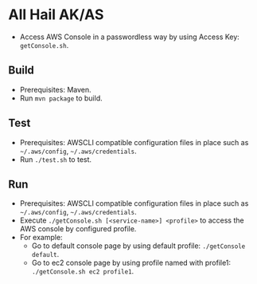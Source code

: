 # All Hail AK/AS
+ Access AWS Console in a passwordless way by using Access Key: `getConsole.sh`.

## Build 
+ Prerequisites: Maven.
+ Run `mvn package` to build.

## Test
+ Prerequisites: AWSCLI compatible configuration files in place such as `~/.aws/config`, `~/.aws/credentials`.
+ Run `./test.sh` to test.

## Run
+ Prerequisites: AWSCLI compatible configuration files in place such as `~/.aws/config`, `~/.aws/credentials`.
+ Execute `./getConsole.sh [<service-name>] <profile>` to access the AWS console by configured profile.
+ For example: 
    - Go to default console page by using default profile: `./getConsole default`.
    - Go to ec2 console page by using profile named with profile1: `./getConsole.sh ec2 profile1`.
